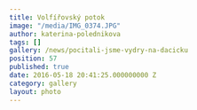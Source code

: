 ```yaml
---
title: Volfířovský potok
image: "/media/IMG_0374.JPG"
author: katerina-polednikova
tags: []
gallery: /news/pocitali-jsme-vydry-na-dacicku
position: 57
published: true
date: 2016-05-18 20:41:25.000000000 Z
category: gallery
layout: photo
---
```


